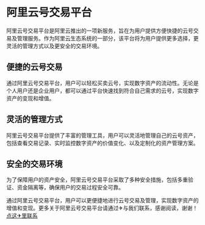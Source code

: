 # 阿里云号交易平台

阿里云号交易平台是阿里云推出的一项新服务，旨在为用户提供方便快捷的云号交易及管理服务。作为阿里云生态系统的一部分，该平台将为用户提供更多选择，更灵活的管理方式以及更安全的交易环境。

## 便捷的云号交易

通过阿里云号交易平台，用户可以轻松买卖云号，实现数字资产的流动性。无论是个人用户还是企业用户，都可以通过平台快速找到符合自己需求的云号，实现数字资产的变现和增值。

## 灵活的管理方式

阿里云号交易平台提供了丰富的管理工具，用户可以灵活地管理自己的云号资产，包括查看交易记录、实时监控数字资产的价值变化、以及定制化的资产管理方案。

## 安全的交易环境

为了保障用户的资产安全，阿里云号交易平台采取了多种安全措施，包括多重验证、资金隔离等，确保用户的交易过程安全可靠。

通过阿里云号交易平台，用户可以更便捷地进行云号交易及管理，实现数字资产的增值和变现。更多关于阿里云号交易平台请通过✈与我们联系，感谢阅读，谢谢！[点这✈里联系](https://lm.k02.cc)